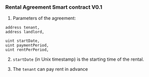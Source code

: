### Rental Agreement Smart contract V0.1

1. Parameters of the agreement:

```
address tenant,
address landlord,

uint startDate,
uint paymentPeriod,
uint rentPerPeriod,
```

2. `startDate` (in Unix timestamp) is the starting time of the rental.

3. The `tenant` can pay rent in advance
